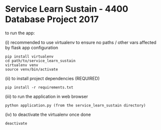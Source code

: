 # Service Learn Sustain - 4400 Database Project 2017

to run the app:

(i) recommended to use virtualenv to ensure no paths / other vars affected by flask app configuration

	pip install virtualenv
	cd path/to/service_learn_sustain
	virtualenv venv
	source venv/bin/activate
	
(ii) to install project dependencies (REQUIRED)

	pip install -r requirements.txt
	
(iii) to run the application in web browser

	python application.py (from the service_learn_sustain directory)
	
(iv) to deactivate the virtualenv once done

	deactivate
